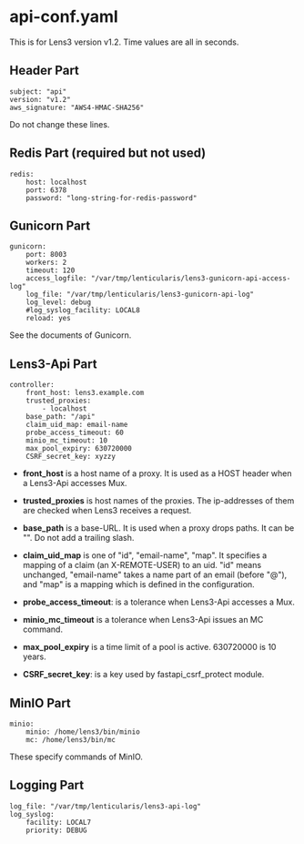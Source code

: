 # api-conf.yaml

This is for Lens3 version v1.2.  Time values are all in seconds.

## Header Part

```
subject: "api"
version: "v1.2"
aws_signature: "AWS4-HMAC-SHA256"
```
Do not change these lines.

## Redis Part (required but not used)

```
redis:
    host: localhost
    port: 6378
    password: "long-string-for-redis-password"
```

## Gunicorn Part

```
gunicorn:
    port: 8003
    workers: 2
    timeout: 120
    access_logfile: "/var/tmp/lenticularis/lens3-gunicorn-api-access-log"
    log_file: "/var/tmp/lenticularis/lens3-gunicorn-api-log"
    log_level: debug
    #log_syslog_facility: LOCAL8
    reload: yes
```

See the documents of Gunicorn.

## Lens3-Api Part

```
controller:
    front_host: lens3.example.com
    trusted_proxies:
        - localhost
    base_path: "/api"
    claim_uid_map: email-name
    probe_access_timeout: 60
    minio_mc_timeout: 10
    max_pool_expiry: 630720000
    CSRF_secret_key: xyzzy
```

* __front_host__ is a host name of a proxy.  It is used as a HOST
  header when a Lens3-Api accesses Mux.

* __trusted_proxies__ is host names of the proxies.  The ip-addresses
  of them are checked when Lens3 receives a request.

* __base_path__ is a base-URL.  It is used when a proxy drops paths.
  It can be "".  Do not add a trailing slash.

* __claim_uid_map__ is one of "id", "email-name", "map".  It specifies
  a mapping of a claim (an X-REMOTE-USER) to an uid.  "id" means
  unchanged, "email-name" takes a name part of an email (before "@"),
  and "map" is a mapping which is defined in the configuration.

* __probe_access_timeout__: is a tolerance when Lens3-Api accesses a
  Mux.

* __minio_mc_timeout__ is a tolerance when Lens3-Api issues an MC
  command.

* __max_pool_expiry__ is a time limit of a pool is active.  630720000
  is 10 years.

* __CSRF_secret_key__: is a key used by fastapi_csrf_protect module.

## MinIO Part

```
minio:
    minio: /home/lens3/bin/minio
    mc: /home/lens3/bin/mc
```

These specify commands of MinIO.

## Logging Part

```
log_file: "/var/tmp/lenticularis/lens3-api-log"
log_syslog:
    facility: LOCAL7
    priority: DEBUG
```
